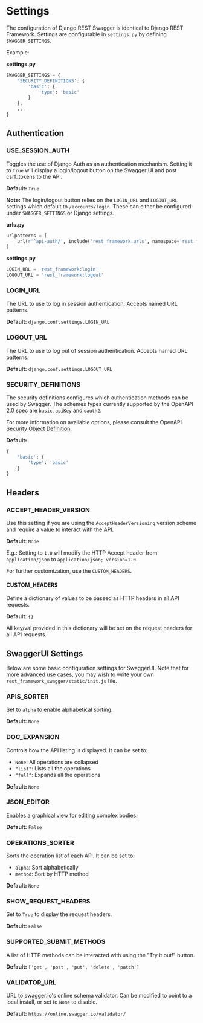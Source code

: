 # Settings
The configuration of Django REST Swagger is identical to Django REST Framework. Settings are configurable in `settings.py` by defining `SWAGGER_SETTINGS`.

Example:

**settings.py**
```python
SWAGGER_SETTINGS = {
    'SECURITY_DEFINITIONS': {
        'basic': {
            'type': 'basic'
        }
    },
    ...
}
```

## Authentication
### USE_SESSION_AUTH
Toggles the use of Django Auth as an authentication mechanism. Setting it to `True` will display
a login/logout button on the Swagger UI and post csrf_tokens to the API.

**Default:** `True`


**Note:** The login/logout button relies on the `LOGIN_URL` and `LOGOUT_URL` settings which default to `/accounts/login`. These can either be configured under `SWAGGER_SETTINGS` or Django settings.

**urls.py**
```python
urlpatterns = [
    url(r'^api-auth/', include('rest_framework.urls', namespace='rest_framework'))
]
```
**settings.py**
```python
LOGIN_URL = 'rest_framework:login'
LOGOUT_URL = 'rest_framework:logout'
```

### LOGIN_URL
The URL to use to log in session authentication. Accepts named URL patterns.

**Default:** `django.conf.settings.LOGIN_URL`


### LOGOUT_URL
The URL to use to log out of session authentication. Accepts named URL patterns.

**Default:** `django.conf.settings.LOGOUT_URL`


### SECURITY_DEFINITIONS
The security definitions configures which authentication methods can be used by Swagger. The schemes types currently supported by the OpenAPI 2.0 spec are `basic`, `apiKey` and `oauth2`.

For more information on available options, please consult the OpenAPI [Security Object Definition](https://github.com/OAI/OpenAPI-Specification/blob/master/versions/2.0.md#security-definitions-object).

**Default:**
```python
{
    'basic': {
        'type': 'basic'
    }
}
```

## Headers
### ACCEPT_HEADER_VERSION
Use this setting if you are using the `AcceptHeaderVersioning` version scheme
and require a value to interact with the API.

**Default**: `None`

E.g.: Setting to `1.0` will modify the HTTP Accept header from
`application/json` to `application/json; version=1.0`.

For further customization, use the `CUSTOM_HEADERS`.

#### CUSTOM_HEADERS
Define a dictionary of values to be passed as HTTP headers in all API requests.

**Default**: `{}`

All key/val provided in this dictionary will be set on the request headers for
all API requests.

## SwaggerUI Settings
Below are some basic configuration settings for SwaggerUI. Note that for more advanced use cases, you may wish to write your own `rest_framework_swagger/static/init.js` file.

### APIS_SORTER
Set to `alpha` to enable alphabetical sorting.

**Default:** `None`

### DOC_EXPANSION
Controls how the API listing is displayed. It can be set to:

- `None`: All operations are collapsed
- `"list"`: Lists all the operations
- `"full"`: Expands all the operations

**Default:** `None`

### JSON_EDITOR
Enables a graphical view for editing complex bodies.

**Default:** `False`

### OPERATIONS_SORTER
Sorts the operation list of each API. It can be set to:

- `alpha`: Sort alphabetically
- `method`: Sort by HTTP method

**Default:** `None`

### SHOW_REQUEST_HEADERS
Set to `True` to display the request headers.

**Default:** `False`

### SUPPORTED_SUBMIT_METHODS
A list of HTTP methods can be interacted with using the "Try it out!" button.

**Default:** `['get', 'post', 'put', 'delete', 'patch']`


### VALIDATOR_URL
URL to swagger.io's online schema validator. Can be modified to point to a local
install, or set to `None` to disable.

**Default:** `https://online.swagger.io/validator/`
